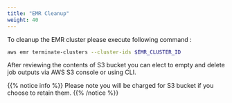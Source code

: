 ```yaml
---
title: "EMR Cleanup"
weight: 40
---
```


To cleanup the EMR cluster please execute following command : 

```bash
aws emr terminate-clusters --cluster-ids $EMR_CLUSTER_ID
```
After reviewing the contents of S3 bucket you can elect to empty and delete job outputs via AWS S3 console or using CLI.

{{% notice info %}}
Please note you will be charged for S3 bucket if you choose to retain them.
{{% /notice %}}
